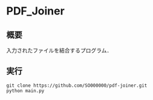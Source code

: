 # PDF_Joiner
## 概要
入力されたファイルを結合するプログラム．

## 実行
```
git clone https://github.com/SO000000/pdf-joiner.git
python main.py
```